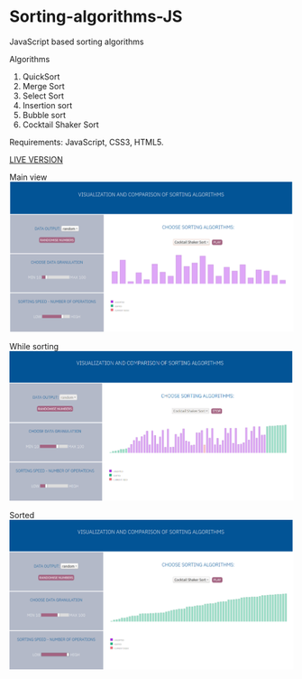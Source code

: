 # Sorting-algorithms-JS
JavaScript based sorting algorithms

Algorithms
1. QuickSort
2. Merge Sort
3. Select Sort
4. Insertion sort
4. Bubble sort 
5. Cocktail Shaker Sort

Requirements: JavaScript, CSS3, HTML5.

[LIVE VERSION](https://mtxwl.github.io/sort_ing_algor-ithms/sorting_algoritms/) 

Main view
![init point](https://github.com/MTrawinska/Sorting-algorithm/blob/master/start.png)

While sorting 
![work in progress](https://github.com/MTrawinska/Sorting-algorithm/blob/master/while.png)

Sorted
![done](https://github.com/MTrawinska/Sorting-algorithm/blob/master/finish.png)
